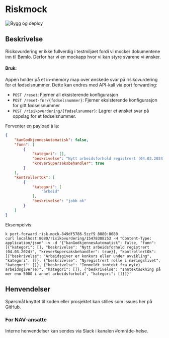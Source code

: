 # Riskmock
![Bygg og deploy](https://github.com/navikt/helse-sparkel-institusjonsopphold/workflows/Bygg%20og%20deploy/badge.svg)

## Beskrivelse
Risikovurdering er ikke fullverdig i testmiljøet fordi vi mocker dokumentene inn til Bømlo. Derfor har vi en mockapp
hvor vi kan styre svarene vi ønsker.

#### Bruk:
Appen holder på et in-memory map over ønskede svar på risikovurdering for et fødselsnummer. Dette kan endres med API-kall via port forwarding:
- `POST /reset`: Fjerner all eksisterende konfigurasjon
- `POST /reset-fnr/{fødselsnummer}`: Fjerner eksisterende konfigurasjon for gitt fødselsnummer
- `POST /risikovurdering/{fødselsnummer}`: Lagrer et ønsket svar på oppslag for et fødselsnummer.

Forventer en payload à la:
```json
{
    "kanGodkjennesAutomatisk": false,
    "funn": [
        {
            "kategori": [],
            "beskrivelse": "Nytt arbeidsforhold registrert (04.03.2024)",
            "kreverSupersaksbehandler": true
        }
    ],
    "kontrollertOk": [
        {
            "kategori": [
                "arbeid"
            ],
            "beskrivelse": "jobb ok"
        }
    ]
}
```

Eksempelvis:
```shell
k port-forward risk-mock-849df5786-5zzf9 8080:8080
curl localhost:8080/risikovurdering/15478308253 -H "Content-Type: application/json" -v -d '{"kanGodkjennesAutomatisk": false, "funn": [{"kategori": [], "beskrivelse": "Nytt arbeidsforhold registrert (04.03.2024)", "kreverSupersaksbehandler": true}], "kontrollertOk": [{"beskrivelse": "Arbeidsgiver er konkurs eller under avvikling", "kategori": []}, {"beskrivelse": "Nyregistrert rolle i næringslivet", "kategori": []}, {"beskrivelse": "Innmeldt inntekt fra ny(e) arbeidsgiver(e)", "kategori": []}, {"beskrivelse": "Inntektsøkning på mer enn 5000 i annet arbeidsforhold", "kategori": []}]}'
```

## Henvendelser
Spørsmål knyttet til koden eller prosjektet kan stilles som issues her på GitHub.

### For NAV-ansatte
Interne henvendelser kan sendes via Slack i kanalen #område-helse.

